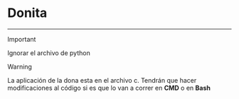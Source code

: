 # Donita
---
> [!IMPORTANT]  
> Ignorar el archivo de python

> [!WARNING]  
> La aplicación de la dona esta en el archivo c. Tendrán que hacer modificaciones al código si es que lo van a correr en **CMD** o en **Bash**
